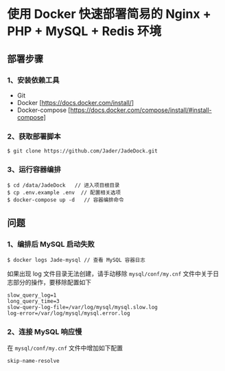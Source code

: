 # 使用 Docker 快速部署简易的 Nginx + PHP + MySQL + Redis 环境

## 部署步骤

### 1、安装依赖工具

- Git  
- Docker [https://docs.docker.com/install/]
- Docker-compose [https://docs.docker.com/compose/install/#install-compose]

### 2、获取部署脚本

```
$ git clone https://github.com/Jader/JadeDock.git
```

### 3、运行容器编排

```
$ cd /data/JadeDock   // 进入项目根目录
$ cp .env.example .env  // 配置相关选项
$ docker-compose up -d   // 容器编排命令
```

## 问题

### 1、编排后 MySQL 启动失败

```
$ docker logs Jade-mysql // 查看 MySQL 容器日志
```

如果出现 log 文件目录无法创建，请手动移除 `mysql/conf/my.cnf` 文件中关于日志部分的操作，要移除配置如下

```
slow_query_log=1
long_query_time=3
slow-query-log-file=/var/log/mysql/mysql.slow.log
log-error=/var/log/mysql/mysql.error.log
```

### 2、连接 MySQL 响应慢

在 `mysql/conf/my.cnf` 文件中增加如下配置

```
skip-name-resolve
```
